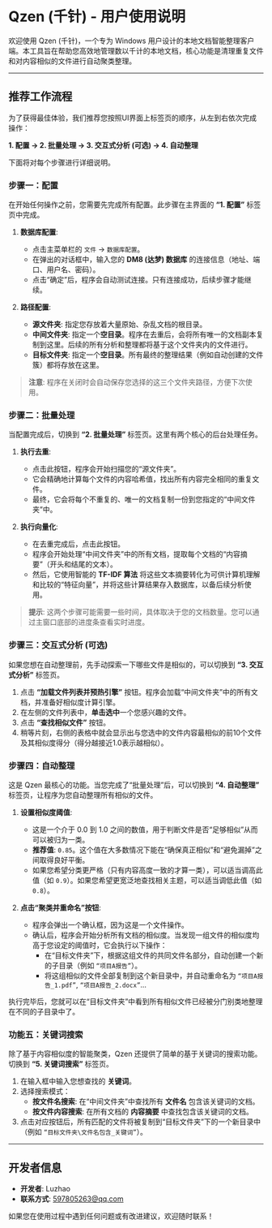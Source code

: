 # Qzen (千针) - 用户使用说明

欢迎使用 Qzen (千针)，一个专为 Windows 用户设计的本地文档智能整理客户端。本工具旨在帮助您高效地管理数以千计的本地文档，核心功能是清理重复文件和对内容相似的文件进行自动聚类整理。

---

## 推荐工作流程

为了获得最佳体验，我们推荐您按照UI界面上标签页的顺序，从左到右依次完成操作：

**1. 配置 -> 2. 批量处理 -> 3. 交互式分析 (可选) -> 4. 自动整理**

下面将对每个步骤进行详细说明。

### 步骤一：配置

在开始任何操作之前，您需要先完成所有配置。此步骤在主界面的 **“1. 配置”** 标签页中完成。

1.  **数据库配置**: 
    *   点击主菜单栏的 `文件` -> `数据库配置`。
    *   在弹出的对话框中，输入您的 **DM8 (达梦) 数据库** 的连接信息（地址、端口、用户名、密码）。
    *   点击“确定”后，程序会自动测试连接。只有连接成功，后续步骤才能继续。

2.  **路径配置**:
    *   **源文件夹**: 指定您存放着大量原始、杂乱文档的根目录。
    *   **中间文件夹**: 指定一个**空目录**。程序在去重后，会将所有唯一的文档副本复制到这里。后续的所有分析和整理都将基于这个文件夹内的文件进行。
    *   **目标文件夹**: 指定一个**空目录**。所有最终的整理结果（例如自动创建的文件簇）都将存放在这里。

> **注意**: 程序在关闭时会自动保存您选择的这三个文件夹路径，方便下次使用。

### 步骤二：批量处理

当配置完成后，切换到 **“2. 批量处理”** 标签页。这里有两个核心的后台处理任务。

1.  **执行去重**: 
    *   点击此按钮，程序会开始扫描您的“源文件夹”。
    *   它会精确地计算每个文件的内容哈希值，找出所有内容完全相同的重复文件。
    *   最终，它会将每个不重复的、唯一的文档复制一份到您指定的“中间文件夹”中。

2.  **执行向量化**:
    *   在去重完成后，点击此按钮。
    *   程序会开始处理“中间文件夹”中的所有文档，提取每个文档的“内容摘要”（开头和结尾的文本）。
    *   然后，它使用智能的 **TF-IDF 算法** 将这些文本摘要转化为可供计算机理解和比较的“特征向量”，并将这些计算结果存入数据库，以备后续分析使用。

> **提示**: 这两个步骤可能需要一些时间，具体取决于您的文档数量。您可以通过主窗口底部的进度条查看实时进度。

### 步骤三：交互式分析 (可选)

如果您想在自动整理前，先手动探索一下哪些文件是相似的，可以切换到 **“3. 交互式分析”** 标签页。

1.  点击 **“加载文件列表并预热引擎”** 按钮。程序会加载“中间文件夹”中的所有文档，并准备好相似度计算引擎。
2.  在左侧的文件列表中，**单击选中**一个您感兴趣的文件。
3.  点击 **“查找相似文件”** 按钮。
4.  稍等片刻，右侧的表格中就会显示出与您选中的文件内容最相似的前10个文件及其相似度得分（得分越接近1.0表示越相似）。

### 步骤四：自动整理

这是 Qzen 最核心的功能。当您完成了“批量处理”后，可以切换到 **“4. 自动整理”** 标签页，让程序为您自动整理所有相似的文件。

1.  **设置相似度阈值**: 
    *   这是一个介于 0.0 到 1.0 之间的数值，用于判断文件是否“足够相似”从而可以被归为一类。
    *   **推荐值**: `0.85`。这个值在大多数情况下能在“确保真正相似”和“避免漏掉”之间取得良好平衡。
    *   如果您希望分类更严格（只有内容高度一致的才算一类），可以适当调高此值（如 `0.9`）。如果您希望更宽泛地查找相关主题，可以适当调低此值（如 `0.8`）。

2.  **点击“聚类并重命名”按钮**: 
    *   程序会弹出一个确认框，因为这是一个文件操作。
    *   确认后，程序会开始分析所有文档的相似度。当发现一组文件的相似度均高于您设定的阈值时，它会执行以下操作：
        *   在“目标文件夹”下，根据这组文件的共同文件名部分，自动创建一个新的子目录（例如 `“项目A报告”`）。
        *   将这组相似的文件全部复制到这个新目录中，并自动重命名为 `“项目A报告_1.pdf”`, `“项目A报告_2.docx”`...

执行完毕后，您就可以在“目标文件夹”中看到所有相似文件已经被分门别类地整理在不同的子目录中了。

### 功能五：关键词搜索

除了基于内容相似度的智能聚类，Qzen 还提供了简单的基于关键词的搜索功能。切换到 **“5. 关键词搜索”** 标签页。

1.  在输入框中输入您想查找的 **关键词**。
2.  选择搜索模式：
    *   **按文件名搜索**: 在“中间文件夹”中查找所有 **文件名** 包含该关键词的文档。
    *   **按文件内容搜索**: 在所有文档的 **内容摘要** 中查找包含该关键词的文档。
3.  点击对应按钮后，所有匹配的文件将被复制到“目标文件夹”下的一个新目录中（例如 `“目标文件夹\文件名包含_关键词”`）。

---

## 开发者信息

*   **开发者**: Luzhao
*   **联系方式**: 597805263@qq.com

如果您在使用过程中遇到任何问题或有改进建议，欢迎随时联系！
